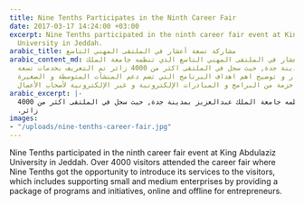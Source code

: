 ```yaml
---
title: Nine Tenths Participates in the Ninth Career Fair
date: 2017-03-17 14:24:00 +03:00
excerpt: Nine Tenths participated in the ninth career fair event at King Abdulaziz
  University in Jeddah.
arabic_title: مشاركة تسعة أعشار في الملتقى المهني التاسع
arabic_content_md: شاركت تسعة أعشار في الملتقى المهني التاسع الذي تنظمه جامعة الملك
  عبدالعزيز بمدينة جدة, حيث سجل في الملتقى اكثر من 4000 زائر تم التعريف بخدمات تسعة
  أعشار للزوار و توضيح اهم اهداف البرنامج التي تضم دعم المنشآت المتوسطة و الصغيرة
  عن طريق تقديم حزمة من البرامج و المبادرات الإلكترونية و غير الإلكترونية لأصحاب الأعمال.
arabic_excerpt: |-
  شاركت تسعة أعشار في الملتقى المهني التاسع الذي تنظمه جامعة الملك عبدالعزيز بمدينة جدة, حيث سجل في الملتقى اكثر من 4000
  .زائر
images:
- "/uploads/nine-tenths-career-fair.jpg"
---
```


Nine Tenths participated in the ninth career fair event at King Abdulaziz University in Jeddah. Over 4000 visitors attended the career fair where Nine Tenths got the opportunity to introduce its services to the visitors, which includes supporting small and medium enterprises by providing a package of programs and initiatives, online and offline for entrepreneurs.